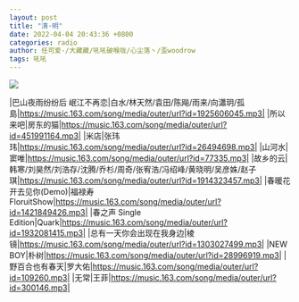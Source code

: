 ```yaml
---
layout: post
title: "清·明"
date: 2022-04-04 20:43:36 +0800
categories: radio
author: 任可爱-/大藏藏/吼吼破喉咙/心尘落丶/歪woodrow
tags: 吼吼
---
```

![]({{site.baseurl}}/images/cover_20220404.jpg)

|巴山夜雨纷纷后 岷江不再恋|白水/林天然/袁田/陈飚/雨来/向瀟玥/孤島|https://music.163.com/song/media/outer/url?id=1925606045.mp3|
|所以来吧|房东的猫|https://music.163.com/song/media/outer/url?id=451991164.mp3|
|米店|张玮玮|https://music.163.com/song/media/outer/url?id=26494698.mp3|
|山河水|窦唯|https://music.163.com/song/media/outer/url?id=77335.mp3|
|故乡的云|韩寒/刘昊然/刘浩存/沈腾/乔杉/周奇/张宥浩/冯绍峰/黄晓明/吴彦姝/赵子琪|https://music.163.com/song/media/outer/url?id=1914323457.mp3|
|春暖花开去见你(Demo)|福禄寿FloruitShow|https://music.163.com/song/media/outer/url?id=1421849426.mp3|
|春之声 Single Edition|Quark|https://music.163.com/song/media/outer/url?id=1932081415.mp3|
|总有一天你会出现在我身边|棱镜|https://music.163.com/song/media/outer/url?id=1303027499.mp3|
|NEW BOY|朴树|https://music.163.com/song/media/outer/url?id=28996919.mp3|
|野百合也有春天|罗大佑|https://music.163.com/song/media/outer/url?id=109260.mp3|
|无常|王菲|https://music.163.com/song/media/outer/url?id=300146.mp3|


